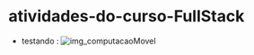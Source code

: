 # atividades-do-curso-FullStack
-  testando : 
![img_computacaoMovel](https://github.com/user-attachments/assets/39c5dbf0-ce13-4a5c-bfe1-be3bf654516c)

